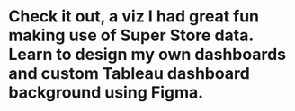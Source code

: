 # Check it out, a viz I had great fun making use of Super Store data. Learn to design my own dashboards and custom Tableau dashboard background using Figma.
